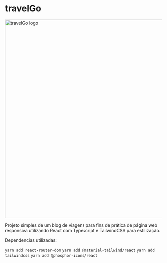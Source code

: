 
# travelGo

<img width="640" alt="travelGo logo" src="https://github.com/user-attachments/assets/3a802d75-f87a-47e3-ade8-a2361b42804c">

Projeto simples de um blog de viagens para fins de prática de página web responsiva utilizando React com Typescript e TailwindCSS para estilização.


Dependencias utilizadas: 

```yarn add react-router-dom```
```yarn add @material-tailwind/react```
```yarn add tailwindcss```
```yarn add @phosphor-icons/react```










